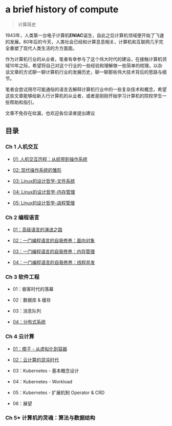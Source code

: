 # a brief history of compute
> 计算简史

1943年，人类第一台电子计算机**ENIAC**诞生，自此之后计算机领域便开始了飞速的发展。80年后的今天，人类社会已经和计算息息相关，计算机和互联网几乎完全重塑了现代人类生活的方方面面。

作为计算机行业的从业者，笔者有幸参与了这个伟大时代的建设，在接触计算机领域10年之际，希望将自己对这个行业的一些经验和理解做一些简单的梳理，以杂谈文章的方式聊一聊计算机行业的发展历史，聊一聊那些伟大技术背后的思路与细节。

笔者会尝试用尽可能通俗的语言去解释计算机行业中的一些复杂技术和概念，希望这些文章能够给新入行计算机的从业者，或者是刚刚开始学习计算机的院校学生一些帮助和指引。

文章不免存在纰漏，也欢迎各位读者提出建议

## 目录

### Ch 1 人机交互

- [01: 人机交互历程：从纸带到操作系统](ch1/01-人机交互历程_从纸带到操作系统.md)

- [02: 现代操作系统的雏形](ch1/02-现代操作系统的雏形.md)

- [03: Linux的设计哲学-文件系统](ch1/03-Linux的设计哲学_文件系统.md)

- [04: Linux的设计哲学-内存管理](ch1/04-Linux的设计哲学_内存管理.md)

- [05: Linux的设计哲学-进程管理](ch1/05-Linux的设计哲学_进程管理.md)

### Ch 2 编程语言

- [01：高级语言的演进之路](ch2/01-高级语言的演进之路.md)

- [02：一门编程语言的自我修养：面向对象](ch2/02-高级语言的自我修养_面向对象.md)

- [03：一门编程语言的自我修养：内存管理](ch2/03-高级语言的自我修养_内存管理.md)

- [04：一门编程语言的自我修养：线程并发](ch2/04-高级语言的自我修养_线程并发.md)

### Ch 3 软件工程

- 01：极客时代的落幕

- 02：数据库 & 缓存

- 03：消息队列

- [04：分布式系统](ch3/04-分布式系统.md)

### Ch 4 云计算

- [01：楔子 - 从虚拟化到容器](ch4/01-楔子_从虚拟化到容器.md)

- [02：云计算的混沌时代](ch4/02-云计算的混沌时代.md)

- 03：Kubernetes - 基本概念设计

- 04：Kubernetes - Workload

- 05：Kubernetes - 扩展机制 Operator & CRD

- 06：展望

### Ch 5* 计算机的灵魂：算法与数据结构

